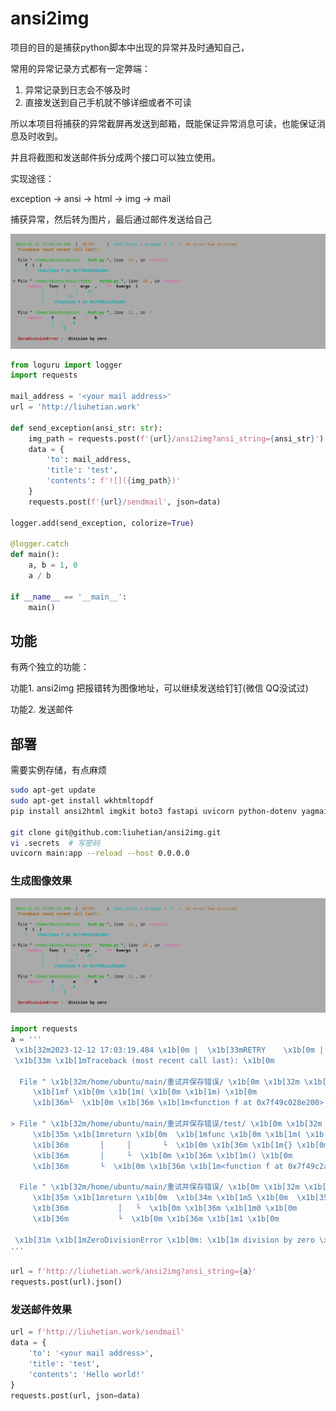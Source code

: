 # ansi2img

项目的目的是捕获python脚本中出现的异常并及时通知自己，

常用的异常记录方式都有一定弊端：
1. 异常记录到日志会不够及时
2. 直接发送到自己手机就不够详细或者不可读
   
所以本项目将捕获的异常截屏再发送到邮箱，既能保证异常消息可读，也能保证消息及时收到。

并且将截图和发送邮件拆分成两个接口可以独立使用。

实现途径：

exception -> ansi -> html -> img -> mail

捕获异常，然后转为图片，最后通过邮件发送给自己

![截图效果](result.png)

```python
from loguru import logger
import requests

mail_address = '<your mail address>'
url = 'http://liuhetian.work'

def send_exception(ansi_str: str):
    img_path = requests.post(f'{url}/ansi2img?ansi_string={ansi_str}').json()
    data = {
        'to': mail_address,
        'title': 'test',
        'contents': f'![]({img_path})'
    }
    requests.post(f'{url}/sendmail', json=data)

logger.add(send_exception, colorize=True)

@logger.catch
def main():
    a, b = 1, 0
    a / b
    
if __name__ == '__main__':
    main()
```



## 功能

有两个独立的功能：

功能1. ansi2img
把报错转为图像地址，可以继续发送给钉钉(微信 QQ没试过)

功能2. 发送邮件


## 部署
需要实例存储，有点麻烦

```bash
sudo apt-get update
sudo apt-get install wkhtmltopdf
pip install ansi2html imgkit boto3 fastapi uvicorn python-dotenv yagmail markdown

git clone git@github.com:liuhetian/ansi2img.git
vi .secrets  # 写密码
uvicorn main:app --reload --host 0.0.0.0
```

### 生成图像效果

![截图效果](result.png)

```python
import requests
a = '''
 \x1b[32m2023-12-12 17:03:19.484 \x1b[0m |  \x1b[33mRETRY    \x1b[0m |  \x1b[36mtest.testa \x1b[0m: \x1b[36mwrapper \x1b[0m: \x1b[36m37 \x1b[0m -  \x1b[33mAn error has occurred \x1b[0m
 \x1b[33m \x1b[1mTraceback (most recent call last): \x1b[0m

  File " \x1b[32m/home/ubuntu/main/重试并保存错误/ \x1b[0m \x1b[32m \x1b[1mtest.py \x1b[0m", line  \x1b[33m14 \x1b[0m, in  \x1b[35m<module> \x1b[0m
     \x1b[1mf \x1b[0m \x1b[1m( \x1b[0m \x1b[1m) \x1b[0m
     \x1b[36m└  \x1b[0m \x1b[36m \x1b[1m<function f at 0x7f49c028e200> \x1b[0m

> File " \x1b[32m/home/ubuntu/main/重试并保存错误/test/ \x1b[0m \x1b[32m \x1b[1mtesta.py \x1b[0m", line  \x1b[33m29 \x1b[0m, in  \x1b[35mwrapper \x1b[0m
     \x1b[35m \x1b[1mreturn \x1b[0m  \x1b[1mfunc \x1b[0m \x1b[1m( \x1b[0m \x1b[35m \x1b[1m* \x1b[0m \x1b[1margs \x1b[0m \x1b[1m, \x1b[0m  \x1b[35m \x1b[1m** \x1b[0m \x1b[1mkwargs \x1b[0m \x1b[1m) \x1b[0m
     \x1b[36m       │     │       └  \x1b[0m \x1b[36m \x1b[1m{} \x1b[0m
     \x1b[36m       │     └  \x1b[0m \x1b[36m \x1b[1m() \x1b[0m
     \x1b[36m       └  \x1b[0m \x1b[36m \x1b[1m<function f at 0x7f49c2a58ea0> \x1b[0m

  File " \x1b[32m/home/ubuntu/main/重试并保存错误/ \x1b[0m \x1b[32m \x1b[1mtest.py \x1b[0m", line  \x1b[33m12 \x1b[0m, in  \x1b[35mf \x1b[0m
     \x1b[35m \x1b[1mreturn \x1b[0m  \x1b[34m \x1b[1m5 \x1b[0m  \x1b[35m \x1b[1m+ \x1b[0m  \x1b[1ma \x1b[0m  \x1b[35m \x1b[1m/ \x1b[0m  \x1b[1mb \x1b[0m
     \x1b[36m           │   └  \x1b[0m \x1b[36m \x1b[1m0 \x1b[0m
     \x1b[36m           └  \x1b[0m \x1b[36m \x1b[1m1 \x1b[0m

 \x1b[31m \x1b[1mZeroDivisionError \x1b[0m: \x1b[1m division by zero \x1b[0m
'''

url = f'http://liuhetian.work/ansi2img?ansi_string={a}'
requests.post(url).json()
```

### 发送邮件效果

```python
url = f'http://liuhetian.work/sendmail'
data = {
    'to': '<your mail address>',
    'title': 'test',
    'contents': 'Hello world!'
}
requests.post(url, json=data)
```
